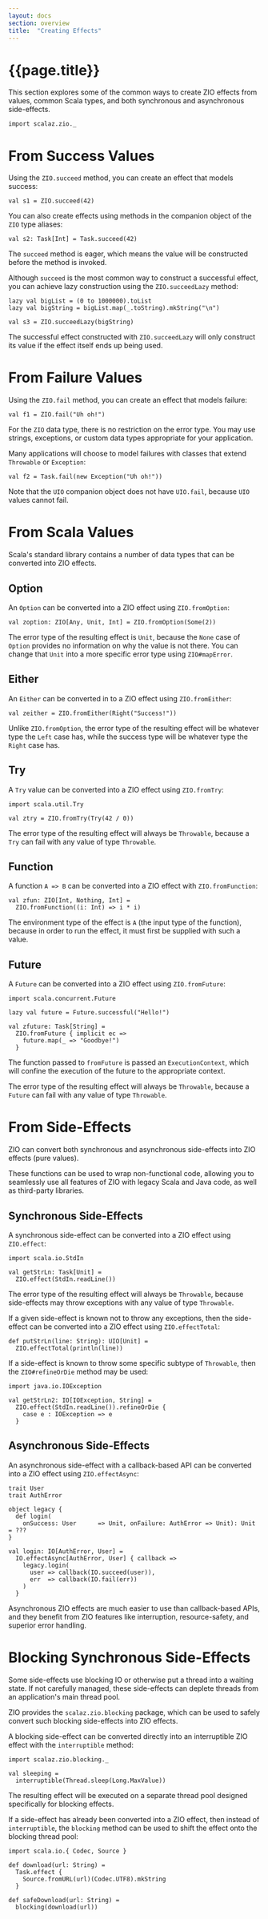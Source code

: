 ```yaml
---
layout: docs
section: overview
title:  "Creating Effects"
---
```


# {{page.title}}

This section explores some of the common ways to create ZIO effects from values, common Scala types, and both synchronous and asynchronous side-effects.

```tut:invisible
import scalaz.zio._
```

# From Success Values

Using the `ZIO.succeed` method, you can create an effect that models success:

```tut:silent
val s1 = ZIO.succeed(42)
```

You can also create effects using methods in the companion object of the `ZIO` type aliases:

```tut:silent
val s2: Task[Int] = Task.succeed(42)
```

The `succeed` method is eager, which means the value will be constructed before the method is invoked.

Although `succeed` is the most common way to construct a successful effect, you can achieve lazy construction using the `ZIO.succeedLazy` method:

```tut:silent
lazy val bigList = (0 to 1000000).toList
lazy val bigString = bigList.map(_.toString).mkString("\n")

val s3 = ZIO.succeedLazy(bigString)
```

The successful effect constructed with `ZIO.succeedLazy` will only construct its value if the effect itself ends up being used.

# From Failure Values

Using the `ZIO.fail` method, you can create an effect that models failure:

```tut:silent
val f1 = ZIO.fail("Uh oh!")
```

For the `ZIO` data type, there is no restriction on the error type. You may use strings, exceptions, or custom data types appropriate for your application.

Many applications will choose to model failures with classes that extend `Throwable` or `Exception`:

```tut:silent
val f2 = Task.fail(new Exception("Uh oh!"))
```

Note that the `UIO` companion object does not have `UIO.fail`, because `UIO` values cannot fail.

# From Scala Values

Scala's standard library contains a number of data types that can be converted into ZIO effects.

## Option

An `Option` can be converted into a ZIO effect using `ZIO.fromOption`:

```tut:silent
val zoption: ZIO[Any, Unit, Int] = ZIO.fromOption(Some(2))
```

The error type of the resulting effect is `Unit`, because the `None` case of `Option` provides no information on why the value is not there. You can change that `Unit` into a more specific error type using `ZIO#mapError`.

## Either

An `Either` can be converted in to a ZIO effect using `ZIO.fromEither`:

```tut:silent
val zeither = ZIO.fromEither(Right("Success!"))
```

Unlike `ZIO.fromOption`, the error type of the resulting effect will be whatever type the `Left` case has, while the success type will be whatever type the `Right` case has.

## Try

A `Try` value can be converted into a ZIO effect using `ZIO.fromTry`:

```tut:silent
import scala.util.Try

val ztry = ZIO.fromTry(Try(42 / 0))
```

The error type of the resulting effect will always be `Throwable`, because a `Try` can fail with any value of type `Throwable`.

## Function

A function `A => B` can be converted into a ZIO effect with `ZIO.fromFunction`:

```tut:silent
val zfun: ZIO[Int, Nothing, Int] = 
  ZIO.fromFunction((i: Int) => i * i)
```

The environment type of the effect is `A` (the input type of the function), because in order to run the effect, it must first be supplied with such a value.

## Future

A `Future` can be converted into a ZIO effect using `ZIO.fromFuture`:

```tut:silent
import scala.concurrent.Future

lazy val future = Future.successful("Hello!")

val zfuture: Task[String] = 
  ZIO.fromFuture { implicit ec => 
    future.map(_ => "Goodbye!")
  }
```

The function passed to `fromFuture` is passed an `ExecutionContext`, which will confine the execution of the future to the appropriate context.

The error type of the resulting effect will always be `Throwable`, because a `Future` can fail with any value of type `Throwable`.

# From Side-Effects

ZIO can convert both synchronous and asynchronous side-effects into ZIO effects (pure values). 

These functions can be used to wrap non-functional code, allowing you to seamlessly use all features of ZIO with legacy Scala and Java code, as well as third-party libraries.

## Synchronous Side-Effects

A synchronous side-effect can be converted into a ZIO effect using `ZIO.effect`:

```tut:silent
import scala.io.StdIn

val getStrLn: Task[Unit] =
  ZIO.effect(StdIn.readLine())
```

The error type of the resulting effect will always be `Throwable`, because side-effects may throw exceptions with any value of type `Throwable`.

If a given side-effect is known not to throw any exceptions, then the side-effect can be converted into a ZIO effect using `ZIO.effectTotal`:

```tut:silent
def putStrLn(line: String): UIO[Unit] =
  ZIO.effectTotal(println(line))
```

If a side-effect is known to throw some specific subtype of `Throwable`, then the `ZIO#refineOrDie` method may be used:

```tut:silent
import java.io.IOException

val getStrLn2: IO[IOException, String] =
  ZIO.effect(StdIn.readLine()).refineOrDie {
    case e : IOException => e
  }
```

## Asynchronous Side-Effects

An asynchronous side-effect with a callback-based API can be converted into a ZIO effect using `ZIO.effectAsync`:

```tut:invisible
trait User
trait AuthError
```

```tut:silent
object legacy {
  def login(
    onSuccess: User      => Unit, onFailure: AuthError => Unit): Unit = ???
}

val login: IO[AuthError, User] = 
  IO.effectAsync[AuthError, User] { callback =>
    legacy.login(
      user => callback(IO.succeed(user)),
      err  => callback(IO.fail(err))
    )
  }
```

Asynchronous ZIO effects are much easier to use than callback-based APIs, and they benefit from ZIO features like interruption, resource-safety, and superior error handling.

# Blocking Synchronous Side-Effects

Some side-effects use blocking IO or otherwise put a thread into a waiting state. If not carefully managed, these side-effects can deplete threads from an application's main thread pool.

ZIO provides the `scalaz.zio.blocking` package, which can be used to safely convert such blocking side-effects into ZIO effects.

A blocking side-effect can be converted directly into an interruptible ZIO effect with the `interruptible` method:

```tut:silent
import scalaz.zio.blocking._

val sleeping = 
  interruptible(Thread.sleep(Long.MaxValue))
```

The resulting effect will be executed on a separate thread pool designed specifically for blocking effects.

If a side-effect has already been converted into a ZIO effect, then instead of `interruptible`, the `blocking` method can be used to shift the effect onto the blocking thread pool:

```tut:silent
import scala.io.{ Codec, Source }

def download(url: String) =
  Task.effect {
    Source.fromURL(url)(Codec.UTF8).mkString
  }

def safeDownload(url: String) = 
  blocking(download(url))
``` 

